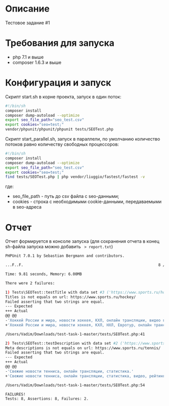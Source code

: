 # Описание
Тестовое задание #1


# Требования для запуска
- php 7.1 и выше
- composer 1.6.3 и выше

# Конфигурация и запуск
Скрипт start.sh в корне проекта, запуск в один поток:
```sh
#!/bin/sh
composer install
composer dump-autoload --optimize
export seo_file_path="seo_test.csv"
export cookies="seo=test;"
vendor/phpunit/phpunit/phpunit tests/SEOTest.php
```

Скрипт start_parallel.sh, запуск в параллели, по умолчанию количество потоков равно количеству свободных процессоров:

```sh
#!/bin/sh
composer install
composer dump-autoload --optimize
export seo_file_path="seo_test.csv"
export cookies="seo=test;"
find tests/SEOTest.php | php vendor/liuggio/fastest/fastest -v
```

где:
- seo_file_path - путь до csv файла с seo-данными;
- cookies - строка с необходимыми cookie-данными, передаваемыми в seo-адреса

# Отчет

Отчет формируется в консоле запуска (для сохранения отчета в конец sh-файла запуска можно добавить ` > report.txt`)

```sh
PHPUnit 7.0.1 by Sebastian Bergmann and contributors.

...F..F.                                                            8 / 8 (100%)

Time: 9.81 seconds, Memory: 6.00MB

There were 2 failures:

1) Tests\SEOTest::testTitle with data set #3 ('https://www.sports.ru/hockey/', 'Хоккей России и мира, новости...аблицы', 'Свежие новости российского и ...ьщиков')
Titles is not equals on url: https://www.sports.ru/hockey/
Failed asserting that two strings are equal.
--- Expected
+++ Actual
@@ @@
-'Хоккей России и мира, новости хоккея, КХЛ, онлайн трансляции, видео голов, трансферы, результаты, статистика, таблицы'
+'Хоккей России и мира, новости хоккея, КХЛ, НХЛ, Евротур, онлайн трансляции, видео голов, трансферы, результаты, статистика, таблицы'

/Users/Vadim/Downloads/test-task-1-master/tests/SEOTest.php:41

2) Tests\SEOTest::testDescription with data set #2 ('https://www.sports.ru/tennis/', 'Теннис России и мира, новости...йтинги', 'Свежие новости тенниса, онлай...стика.')
Meta descriptions is not equals on url: https://www.sports.ru/tennis/
Failed asserting that two strings are equal.
--- Expected
+++ Actual
@@ @@
-'Свежие новости тенниса, онлайн трансляции, статистика.'
+'Свежие новости тенниса, онлайн трансляции, статистика, видео, рейтинги, турниры Большого шлема. Блоги теннисистов и тренеров, форумы болельщиков'

/Users/Vadim/Downloads/test-task-1-master/tests/SEOTest.php:54

FAILURES!
Tests: 8, Assertions: 8, Failures: 2.

```
